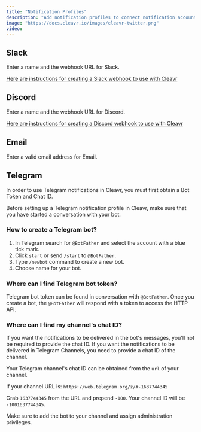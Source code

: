 ```yaml
---
title: "Notification Profiles"
description: "Add notification profiles to connect notification accounts."
image: "https://docs.cleavr.io/images/cleavr-twitter.png"
video:
---
```


## Slack

Enter a name and the webhook URL for Slack.

[Here are instructions for creating a Slack webhook to use with Cleavr](https://api.slack.com/messaging/webhooks)

## Discord

Enter a name and the webhook URL for Discord.

[Here are instructions for creating a Discord webhook to use with Cleavr](https://support.discord.com/hc/en-us/articles/228383668-Intro-to-Webhooks)

## Email

Enter a valid email address for Email.

## Telegram

In order to use Telegram notifications in Cleavr, you must first obtain a Bot Token and Chat ID.

Before setting up a Telegram notification profile in Cleavr, make sure that you have started a conversation with your bot.

### How to create a Telegram bot?

1. In Telegram search for `@BotFather` and select the account with a blue tick mark.
2. Click `start` or send `/start` to `@BotFather`.
3. Type `/newbot` command to create a new bot.
4. Choose name for your bot.

### Where can I find Telegram bot token?

Telegram bot token can be found in conversation with `@BotFather`. Once you create a bot, the `@BotFather` will
respond with a token to access the HTTP API.

### Where can I find my channel's chat ID?

If you want the notifications to be delivered in the bot's messages, you'll not be required to provide the chat ID.
If you want the notifications to be delivered in Telegram Channels, you need to provide a chat ID of the channel.

Your Telegram channel's chat ID can be obtained from the `url` of your channel.

If your channel URL is: `https://web.telegram.org/z/#-1637744345`

Grab `1637744345` from the URL and prepend `-100`. Your channel ID will be `-1001637744345`.

Make sure to add the bot to your channel and assign administration privileges.

